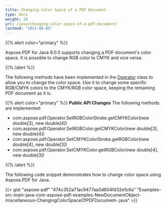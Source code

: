 ```yaml
---
title: Changing Color Space of a PDF Document
type: docs
weight: 20
url: /java/changing-color-space-of-a-pdf-document/
lastmod: "2021-06-05"
---
```


{{% alert color="primary" %}}

Aspose.PDF for Java 9.0.0 supports changing a PDF document's color space. It is possible to change RGB color to CMYK and vice versa.

{{% /alert %}}

The following methods have been implemented in the [Operator](https://apireference.aspose.com/java/pdf/com.aspose.pdf/Operator) class to allow you to change the color space. Use it to change some specific RGB/CMYK colors to the CMYK/RGB color space, keeping the remaining PDF document as it is.

{{% alert color="primary" %}}
**Public API Changes**
The following methods are implemented:

- com.aspose.pdf.Operator.SetRGBColorStroke.getCMYKColor(new double[3], new double[4])
- com.aspose.pdf.Operator.SetRGBColor.getCMYKColor(new double[3], new double[4])
- com.aspose.pdf.Operator.SetCMYKColorStroke.getRGBColor(new double[4], new double[3])
- com.aspose.pdf.Operator.SetCMYKColor.getRGBColor(new double[4], new double[3])

{{% /alert %}}

The following code snippet demonstrates how to change color space using Aspose.PDF for Java.

{{< gist "aspose-pdf" "474c352a71ac9477aa0d604fd32e1c6a" "Examples-src-main-java-com-aspose-pdf-examples-NewDocumentObject-miscellaneous-ChangingColorSpaceOfPDFDocument-.java" >}}
